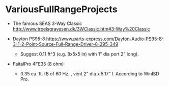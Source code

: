 # VariousFullRangeProjects

* The famous SEAS 3-Way Classic http://www.troelsgravesen.dk/3WClassic.htm#3-Way%20Classic

* Dayton PS95-8 https://www.parts-express.com/Dayton-Audio-PS95-8-3-1-2-Point-Source-Full-Range-Driver-8-295-349
  * Suggest 0.11 ft^3 (e.g. 8x5x5 in) with 1" dia port 2" long).
* FaitalPro 4FE35 (8 ohm)
  * 0.35 cu. ft. fB of 60 Hz. , vent 2" dia x 5.17" l. According to WinISD Pro.

